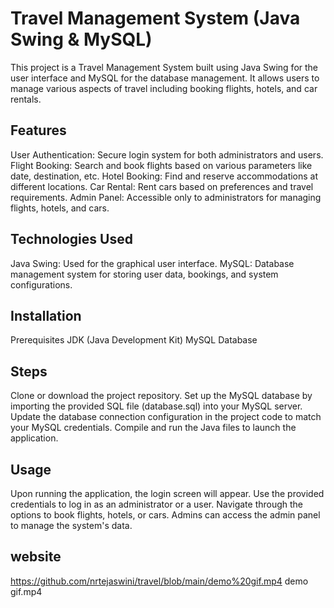 # Travel Management System (Java Swing & MySQL)

This project is a Travel Management System built using Java Swing for the user interface and MySQL for the database management. It allows users to manage various aspects of travel including booking flights, hotels, and car rentals.

## Features
User Authentication: Secure login system for both administrators and users.
Flight Booking: Search and book flights based on various parameters like date, destination, etc.
Hotel Booking: Find and reserve accommodations at different locations.
Car Rental: Rent cars based on preferences and travel requirements.
Admin Panel: Accessible only to administrators for managing flights, hotels, and cars.
## Technologies Used
Java Swing: Used for the graphical user interface.
MySQL: Database management system for storing user data, bookings, and system configurations.
## Installation
Prerequisites
JDK (Java Development Kit)
MySQL Database
## Steps
Clone or download the project repository.
Set up the MySQL database by importing the provided SQL file (database.sql) into your MySQL server.
Update the database connection configuration in the project code to match your MySQL credentials.
Compile and run the Java files to launch the application.
## Usage
Upon running the application, the login screen will appear.
Use the provided credentials to log in as an administrator or a user.
Navigate through the options to book flights, hotels, or cars.
Admins can access the admin panel to manage the system's data.
## website
https://github.com/nrtejaswini/travel/blob/main/demo%20gif.mp4
demo gif.mp4
